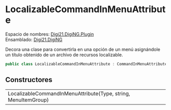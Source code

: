 # LocalizableCommandInMenuAttribute

Espacio de nombres: [Digi21.DigiNG.Plugin](../../)  
Ensamblado: [Digi21.DigiNG](../../../digi21.diging/)

Decora una clase para convertirla en una opción de un menú asignándole un título obtenido de un archivo de recursos localizable.

```csharp
public class LocalizableCommandInMenuAttribute : CommandInMenuAttribute
```

## Constructores

|  |  |
| :--- | :--- |
| LocalizableCommandInMenuAttribute\(Type, string, MenuItemGroup\) |  |

